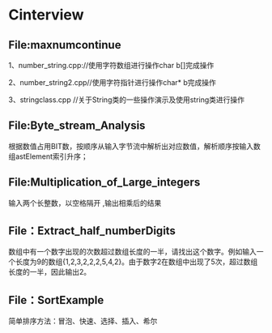 # Cinterview

## File:maxnumcontinue

1、number_string.cpp://使用字符数组进行操作char b[]完成操作

2、number_string2.cpp//使用字符指针进行操作char* b完成操作

3、stringclass.cpp   //关于String类的一些操作演示及使用string类进行操作

## File:Byte_stream_Analysis
  根据数值占用BIT数，按顺序从输入字节流中解析出对应数值，解析顺序按输入数组astElement索引升序；

## File:Multiplication_of_Large_integers
   输入两个长整数，以空格隔开  ,输出相乘后的结果
   
## File：Extract_half_numberDigits
   数组中有一个数字出现的次数超过数组长度的一半，请找出这个数字。例如输入一个长度为9的数组{1,2,3,2,2,2,5,4,2}。由于数字2在数组中出现了5次，超过数组长度的一半，因此输出2。
   
## File：SortExample
  简单排序方法：冒泡、快速、选择、插入、希尔
